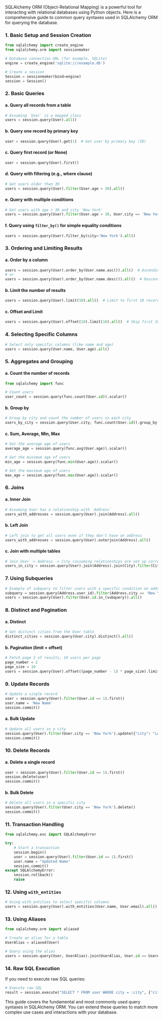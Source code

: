 SQLAlchemy ORM (Object-Relational Mapping) is a powerful tool for interacting with relational databases using Python objects. Here is a comprehensive guide to common query syntaxes used in SQLAlchemy ORM for querying the database.

### 1. **Basic Setup and Session Creation**

```python
from sqlalchemy import create_engine
from sqlalchemy.orm import sessionmaker

# Database connection URL (for example, SQLite)
engine = create_engine('sqlite:///example.db')

# Create a session
Session = sessionmaker(bind=engine)
session = Session()
```

### 2. **Basic Queries**

#### a. **Query all records from a table**

```python
# Assuming `User` is a mapped class
users = session.query(User).all()
```

#### b. **Query one record by primary key**

```python
user = session.query(User).get(1)  # Get user by primary key (ID)
```

#### c. **Query first record (or None)**

```python
user = session.query(User).first()
```

#### d. **Query with filtering (e.g., where clause)**

```python
# Get users older than 30
users = session.query(User).filter(User.age > 30).all()
```

#### e. **Query with multiple conditions**

```python
# Get users with age > 30 and city 'New York'
users = session.query(User).filter(User.age > 30, User.city == 'New York').all()
```

#### f. **Query using `filter_by()` for simple equality conditions**

```python
users = session.query(User).filter_by(city='New York').all()
```

### 3. **Ordering and Limiting Results**

#### a. **Order by a column**

```python
users = session.query(User).order_by(User.name.asc()).all()  # Ascending
# or
users = session.query(User).order_by(User.name.desc()).all()  # Descending
```

#### b. **Limit the number of results**

```python
users = session.query(User).limit(10).all()  # Limit to first 10 records
```

#### c. **Offset and Limit**

```python
users = session.query(User).offset(10).limit(10).all()  # Skip first 10 records, then limit to 10 more
```

### 4. **Selecting Specific Columns**

```python
# Select only specific columns (like name and age)
users = session.query(User.name, User.age).all()
```

### 5. **Aggregates and Grouping**

#### a. **Count the number of records**

```python
from sqlalchemy import func

# Count users
user_count = session.query(func.count(User.id)).scalar()
```

#### b. **Group by**

```python
# Group by city and count the number of users in each city
users_by_city = session.query(User.city, func.count(User.id)).group_by(User.city).all()
```

#### c. **Sum, Average, Min, Max**

```python
# Get the average age of users
average_age = session.query(func.avg(User.age)).scalar()

# Get the minimum age of users
min_age = session.query(func.min(User.age)).scalar()

# Get the maximum age of users
max_age = session.query(func.max(User.age)).scalar()
```

### 6. **Joins**

#### a. **Inner Join**

```python
# Assuming User has a relationship with `Address`
users_with_addresses = session.query(User).join(Address).all()
```

#### b. **Left Join**

```python
# Left join to get all users even if they don't have an address
users_with_addresses = session.query(User).outerjoin(Address).all()
```

#### c. **Join with multiple tables**

```python
# Join User -> Address -> City (assuming relationships are set up correctly)
users_in_city = session.query(User).join(Address).join(City).filter(City.name == 'New York').all()
```

### 7. **Using Subqueries**

```python
# Example of subquery to filter users with a specific condition on addresses
subquery = session.query(Address.user_id).filter(Address.city == 'New York').subquery()
users = session.query(User).filter(User.id.in_(subquery)).all()
```

### 8. **Distinct and Pagination**

#### a. **Distinct**

```python
# Get distinct cities from the User table
distinct_cities = session.query(User.city).distinct().all()
```

#### b. **Pagination (limit + offset)**

```python
# Fetch page 2 of results, 10 users per page
page_number = 2
page_size = 10
users = session.query(User).offset((page_number - 1) * page_size).limit(page_size).all()
```

### 9. **Update Records**

```python
# Update a single record
user = session.query(User).filter(User.id == 1).first()
user.name = 'New Name'
session.commit()
```

#### a. **Bulk Update**

```python
# Update all users in a city
session.query(User).filter(User.city == 'New York').update({"city": "Los Angeles"})
session.commit()
```

### 10. **Delete Records**

#### a. **Delete a single record**

```python
user = session.query(User).filter(User.id == 1).first()
session.delete(user)
session.commit()
```

#### b. **Bulk Delete**

```python
# Delete all users in a specific city
session.query(User).filter(User.city == 'New York').delete()
session.commit()
```

### 11. **Transaction Handling**

```python
from sqlalchemy.exc import SQLAlchemyError

try:
    # Start a transaction
    session.begin()
    user = session.query(User).filter(User.id == 1).first()
    user.name = "Updated Name"
    session.commit()
except SQLAlchemyError:
    session.rollback()
    raise
```

### 12. **Using `with_entities`**

```python
# Using with_entities to select specific columns
users = session.query(User).with_entities(User.name, User.email).all()
```

### 13. **Using Aliases**

```python
from sqlalchemy.orm import aliased

# Create an alias for a table
UserAlias = aliased(User)

# Query using the alias
users = session.query(User, UserAlias).join(UserAlias, User.id == UserAlias.id).all()
```

### 14. **Raw SQL Execution**

If you need to execute raw SQL queries:

```python
# Execute raw SQL
result = session.execute("SELECT * FROM user WHERE city = :city", {"city": "New York"})
```

This guide covers the fundamental and most commonly used query syntaxes in SQLAlchemy ORM. You can extend these queries to match more complex use cases and interactions with your database.
